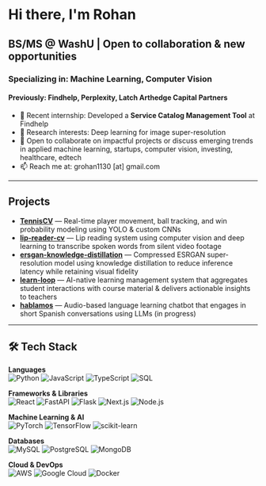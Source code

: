 
# Hi there, I'm Rohan
## BS/MS @ WashU | Open to collaboration & new opportunities
### Specializing in: Machine Learning, Computer Vision
#### Previously: Findhelp, Perplexity, Latch Arthedge Capital Partners

- 🔭 Recent internship: Developed a **Service Catalog Management Tool** at Findhelp
- 🌱 Research interests: Deep learning for image super-resolution
- 💬 Open to collaborate on impactful projects or discuss emerging trends in applied machine learning, startups, computer vision, investing, healthcare, edtech
- 📫 Reach me at: grohan1130 [at] gmail.com  

---

## Projects

- **[TennisCV](#)** — Real-time player movement, ball tracking, and win probability modeling using YOLO & custom CNNs
- **[lip-reader-cv](#)** — Lip reading system using computer vision and deep learning to transcribe spoken words from silent video footage  
- **[ersgan-knowledge-distillation](#)** — Compressed ESRGAN super-resolution model using knowledge distillation to reduce inference latency while retaining visual fidelity  
- **[learn-loop](#)** — AI-native learning management system that aggregates student interactions with course material & delivers actionable insights to teachers
- **[hablamos](#)** — Audio-based language learning chatbot that engages in short Spanish conversations using LLMs (in progress)
  
---

## 🛠 Tech Stack

**Languages**  
![Python](https://img.shields.io/badge/Python-3776AB?style=for-the-badge&logo=python&logoColor=white)  ![JavaScript](https://img.shields.io/badge/JavaScript-F7DF1E?style=for-the-badge&logo=javascript&logoColor=black)  ![TypeScript](https://img.shields.io/badge/TypeScript-3178C6?style=for-the-badge&logo=typescript&logoColor=white)  ![SQL](https://img.shields.io/badge/SQL-4479A1?style=for-the-badge&logo=mysql&logoColor=white)  

**Frameworks & Libraries**  
![React](https://img.shields.io/badge/React-20232A?style=for-the-badge&logo=react&logoColor=61DAFB)  ![FastAPI](https://img.shields.io/badge/FastAPI-009688?style=for-the-badge&logo=fastapi&logoColor=white)  ![Flask](https://img.shields.io/badge/Flask-000000?style=for-the-badge&logo=flask&logoColor=white)  ![Next.js](https://img.shields.io/badge/Next.js-000000?style=for-the-badge&logo=nextdotjs&logoColor=white)  ![Node.js](https://img.shields.io/badge/Node.js-339933?style=for-the-badge&logo=nodedotjs&logoColor=white)  

**Machine Learning & AI**  
![PyTorch](https://img.shields.io/badge/PyTorch-EE4C2C?style=for-the-badge&logo=pytorch&logoColor=white)  ![TensorFlow](https://img.shields.io/badge/TensorFlow-FF6F00?style=for-the-badge&logo=tensorflow&logoColor=white)  ![scikit-learn](https://img.shields.io/badge/scikit--learn-F7931E?style=for-the-badge&logo=scikitlearn&logoColor=white)  

**Databases**  
![MySQL](https://img.shields.io/badge/MySQL-4479A1?style=for-the-badge&logo=mysql&logoColor=white)  ![PostgreSQL](https://img.shields.io/badge/PostgreSQL-316192?style=for-the-badge&logo=postgresql&logoColor=white)  ![MongoDB](https://img.shields.io/badge/MongoDB-47A248?style=for-the-badge&logo=mongodb&logoColor=white)  

**Cloud & DevOps**  
![AWS](https://img.shields.io/badge/AWS-232F3E?style=for-the-badge&logo=amazonaws&logoColor=white)  ![Google Cloud](https://img.shields.io/badge/Google%20Cloud-4285F4?style=for-the-badge&logo=googlecloud&logoColor=white)  ![Docker](https://img.shields.io/badge/Docker-2496ED?style=for-the-badge&logo=docker&logoColor=white)  


